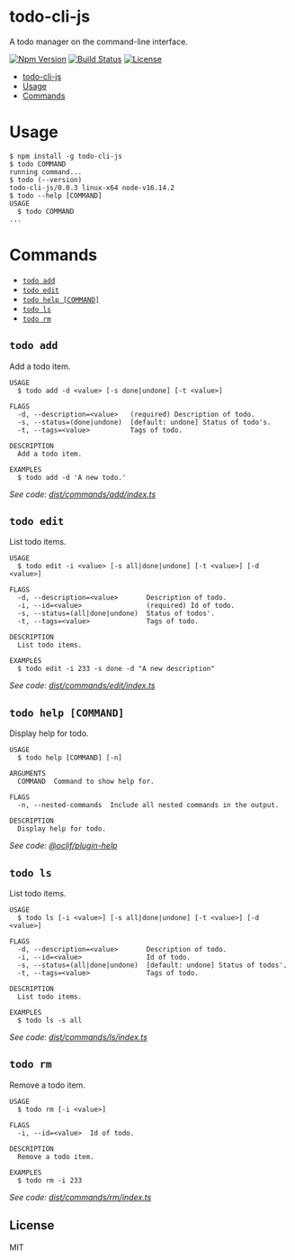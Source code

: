 # todo-cli-js

A todo manager on the command-line interface.

[![Npm Version](https://img.shields.io/npm/v/todo-cli-js.svg?logo=npm&style=flat-square)](https://www.npmjs.com/package/todo-cli-js)
[![Build Status](https://img.shields.io/github/workflow/status/shalldie/todo-cli-js/ci?label=build&logo=github&style=flat-square)](https://github.com/shalldie/todo-cli-js/actions)
[![License](https://img.shields.io/github/license/shalldie/todo-cli-js?logo=github&style=flat-square)](https://github.com/shalldie/todo-cli-js)

<!-- toc -->
* [todo-cli-js](#todo-cli-js)
* [Usage](#usage)
* [Commands](#commands)
<!-- tocstop -->

# Usage

<!-- usage -->
```sh-session
$ npm install -g todo-cli-js
$ todo COMMAND
running command...
$ todo (--version)
todo-cli-js/0.0.3 linux-x64 node-v16.14.2
$ todo --help [COMMAND]
USAGE
  $ todo COMMAND
...
```
<!-- usagestop -->

# Commands

<!-- commands -->
* [`todo add`](#todo-add)
* [`todo edit`](#todo-edit)
* [`todo help [COMMAND]`](#todo-help-command)
* [`todo ls`](#todo-ls)
* [`todo rm`](#todo-rm)

## `todo add`

Add a todo item.

```
USAGE
  $ todo add -d <value> [-s done|undone] [-t <value>]

FLAGS
  -d, --description=<value>   (required) Description of todo.
  -s, --status=(done|undone)  [default: undone] Status of todo's.
  -t, --tags=<value>          Tags of todo.

DESCRIPTION
  Add a todo item.

EXAMPLES
  $ todo add -d 'A new todo.'
```

_See code: [dist/commands/add/index.ts](https://github.com/shalldie/todo-cli-js/blob/v0.0.3/dist/commands/add/index.ts)_

## `todo edit`

List todo items.

```
USAGE
  $ todo edit -i <value> [-s all|done|undone] [-t <value>] [-d <value>]

FLAGS
  -d, --description=<value>       Description of todo.
  -i, --id=<value>                (required) Id of todo.
  -s, --status=(all|done|undone)  Status of todos'.
  -t, --tags=<value>              Tags of todo.

DESCRIPTION
  List todo items.

EXAMPLES
  $ todo edit -i 233 -s done -d "A new description"
```

_See code: [dist/commands/edit/index.ts](https://github.com/shalldie/todo-cli-js/blob/v0.0.3/dist/commands/edit/index.ts)_

## `todo help [COMMAND]`

Display help for todo.

```
USAGE
  $ todo help [COMMAND] [-n]

ARGUMENTS
  COMMAND  Command to show help for.

FLAGS
  -n, --nested-commands  Include all nested commands in the output.

DESCRIPTION
  Display help for todo.
```

_See code: [@oclif/plugin-help](https://github.com/oclif/plugin-help/blob/v5.1.12/src/commands/help.ts)_

## `todo ls`

List todo items.

```
USAGE
  $ todo ls [-i <value>] [-s all|done|undone] [-t <value>] [-d <value>]

FLAGS
  -d, --description=<value>       Description of todo.
  -i, --id=<value>                Id of todo.
  -s, --status=(all|done|undone)  [default: undone] Status of todos'.
  -t, --tags=<value>              Tags of todo.

DESCRIPTION
  List todo items.

EXAMPLES
  $ todo ls -s all
```

_See code: [dist/commands/ls/index.ts](https://github.com/shalldie/todo-cli-js/blob/v0.0.3/dist/commands/ls/index.ts)_

## `todo rm`

Remove a todo item.

```
USAGE
  $ todo rm [-i <value>]

FLAGS
  -i, --id=<value>  Id of todo.

DESCRIPTION
  Remove a todo item.

EXAMPLES
  $ todo rm -i 233
```

_See code: [dist/commands/rm/index.ts](https://github.com/shalldie/todo-cli-js/blob/v0.0.3/dist/commands/rm/index.ts)_
<!-- commandsstop -->

## License

MIT
